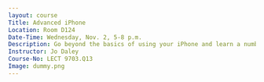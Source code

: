 ```yaml
---
layout: course
Title: Advanced iPhone
Location: Room D124
Date-Time: Wednesday, Nov. 2, 5-8 p.m.
Description: Go beyond the basics of using your iPhone and learn a number of features such as Bluetooth, hard reset, factory reset, screen capture, printing, personal hotspot, backing up with iCloud, Airplay, deleting cache and cookies, locating a lost device, Siri features, and more! Bring your iPhone, your questions, and be prepared to become a master at using technology.
Instructor: Jo Daley
Course-No: LECT 9703.Q13
Image: dummy.png
---
```

